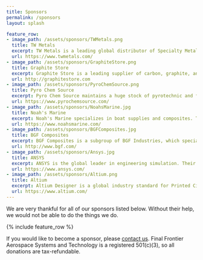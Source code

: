 ```yaml
---
title: Sponsors
permalink: /sponsors
layout: splash

feature_row:
- image_path: /assets/sponsors/TWMetals.png
  title: TW Metals
  excerpt: TW Metals is a leading global distributor of Specialty Metals! TW stocks and processes Tube, Bar, Extrusions, Sheet/Plate in Stainless, Aluminum, Nickel, Titanium & Carbon alloys.
  url: https://www.twmetals.com/
- image_path: /assets/sponsors/GraphiteStore.png
  title: Graphite Store
  excerpt: Graphite Store is a leading supplier of carbon, graphite, and ceramic products. They also product high temperature coatings, ceramics, and composites. 
  url: http://graphitestore.com
- image_path: /assets/sponsors/PyroChemSource.png
  title: Pyro Chem Source
  excerpt: Pyro Chem Source maintains a huge stock of pyrotechnic and firework chemicals. Based in Minnesota, they sponsor FFAero's motor development program. 
  url: https://www.pyrochemsource.com/
- image_path: /assets/sponsors/NoahsMarine.jpg
  title: Noah's Marine
  excerpt: Noah's Marine specializes in boat supplies and composites. They carry products such as epoxy resin, hardener, and other watercraft specific items such as canoe kits. 
  url: https://www.noahsmarine.com/
- image_path: /assets/sponsors/BGFComposites.jpg
  title: BGF Composites
  excerpt: BGF Composites is a subgroup of BGF Industries, which specializes in fiber materials, ranging from bulk fiberglass, to fiber optic cables, to insulation. 
  url: http://www.bgf.com/
- image_path: /assets/sponsors/Ansys.jpg
  title: ANSYS
  excerpt: ANSYS is the global leader in engineering simulation. Their products include semiconductor simulation, structural simulation, and Computational Fluid Dynamics simulation.
  url: https://www.ansys.com/
- image_path: /assets/sponsors/Altium.png
  title: Altium
  excerpt: Altium Designer is a global industry standard for Printed Circuit Design Computer Aided Design software complete with signal analysis and 3D modeling capabilites.
  url: https://www.altium.com/
---
```


We are very thankful for all of our sponsors listed below.
Without their help, we would not be able to do the things we do.

{% include feature_row %}

If you would like to become a sponsor, please [contact us](mailto:ffaero@ffaero.com).
Final Frontier Aerospace Systems and Technology is a registered 501(c)(3), so all donations are tax-refundable.
